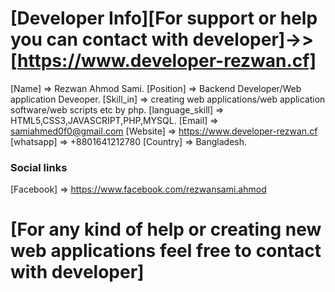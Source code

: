 # [Developer Info][For support or help you can contact with developer]->>[https://www.developer-rezwan.cf]

  [Name] => Rezwan Ahmod Sami.
  [Position] => Backend Developer/Web application Deveoper.
  [Skill_in] => creating web applications/web application software/web scripts etc by php.
  [language_skill] => HTML5,CSS3,JAVASCRIPT,PHP,MYSQL.
  [Email] => samiahmed0f0@gmail.com
  [Website] => https://www.developer-rezwan.cf
  [whatsapp] => +8801641212780
  [Country] => Bangladesh.


   ### Social links

   [Facebook] => https://www.facebook.com/rezwansami.ahmod

   # [For any kind of help or creating new web applications feel free to contact with developer]